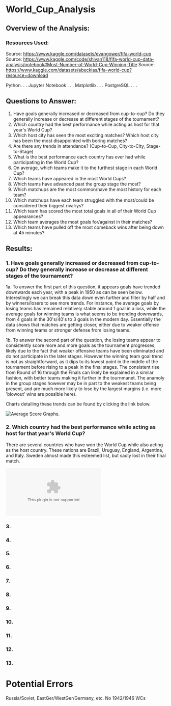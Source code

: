 # World_Cup_Analysis


## Overview of the Analysis:

### Resources Used:
Source: https://www.kaggle.com/datasets/evangower/fifa-world-cup
Source: https://www.kaggle.com/code/shivan118/fifa-world-cup-data-analysis/notebook#Most-Number-of-World-Cup-Winning-Title
Source: https://www.kaggle.com/datasets/abecklas/fifa-world-cup?resource=download

Python. . .
Jupyter Notebook . . .
Matplotlib . . .
PostgreSQL . . .

## Questions to Answer:
1. Have goals generally increased or decreased from cup-to-cup? Do they generally increase or decrease at different stages of the tournament?
2. Which country had the best performance while acting as host for that year's World Cup?
3. Which host city has seen the most exciting matches? Which host city has been the most disappointed with boring matches?
4. Are there any trends in attendance? (Cup-to-Cup, City-to-City, Stage-to-Stage)
5. What is the best performance each country has ever had while participating in the World Cup?
6. On average, which teams make it to the furthest stage in each World Cup?
7. Which teams have appeared in the most World Cups?
8. Which teams have advanced past the group stage the most?
9. Which matchups are the most common/have the most history for each team?
10. Which matchups have each team struggled with the most/could be considered their biggest rivalrys?
11. Which team has scored the most total goals in all of their World Cup appearances?
12. Which team averages the most goals for/against in their matches?
13. Which teams have pulled off the most comeback wins after being down at 45 minutes?

## Results:

### 1. Have goals generally increased or decreased from cup-to-cup? Do they generally increase or decrease at different stages of the tournament?

1a. To answer the first part of this question, it appears goals have trended downwards each year, with a peak in 1950 as can be seen below. Interestingly we can break this data down even further and filter by half and by winners/losers to see more trends. For instance, the average goals by losing teams has remained relatively stable around 1 goal in a loss, while the average goals for winning teams is what seems to be trending downwards, from 4 goals in the 30's/40's to 3 goals in the modern day. Essentially the data shows that matches are getting closer, either due to weaker offense from winning teams or stronger defense from losing teams.

1b. To answer the second part of the question, the losing teams appear to consistently score more and more goals as the tournament progresses, likely due to the fact that weaker offensive teams have been eliminated and do not participate in the later stages. However the winning team goal trend is not as straightforward, as it dips to its lowest point in the middle of the tournament before rising to a peak in the final stages. The consistent rise from Round of 16 through the Finals can likely be explained in a similar fashion, with better teams making it further in the tournmanet. The anamoly in the group stages however may be in part to the weakest teams being present, and are much more likely to lose by the largest margins (i.e. more 'blowout' wins are possible here).

Charts detailing these trends can be found by clicking the link below.

![Average Score Graphs](Analysis/Year-to-Year/). 


### 2. Which country had the best performance while acting as host for that year's World Cup?
There are several countries who have won the World Cup while also acting as the host country. These nations are Brazil, Uruguay, England, Argentina, and Italy. Sweden almost made this esteemed list, but sadly lost in their final match. 

![Host Results](Analysis/Country_Comparisons/Host_Data/Best_Results_as_Host.csv)

### 3. 


### 4. 


### 5.


### 6.


### 7.


### 8.


### 9.


### 10.


### 11.


### 12.


### 13.

# Potential Errors
Russia/Soviet, EastGer/WestGer/Germany, etc.
No 1942/1946 WCs